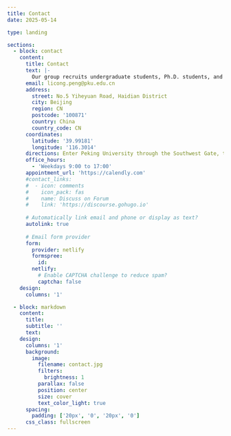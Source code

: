```yaml
---
title: Contact
date: 2025-05-14

type: landing

sections:
  - block: contact
    content:
      title: Contact
      text: |-
        Our group recruits undergraduate students, Ph.D. students, and postdoctoral researchers every year. Interested candidates are welcome to get in touch!
      email: licong.peng@pku.edu.cn
      address:
        street: No.5 Yiheyuan Road, Haidian District
        city: Beijing
        region: CN
        postcode: '100871'
        country: China
        country_code: CN
      coordinates:
        latitude: '39.99181'
        longitude: '116.3014'
      directions: Enter Peking University through the Southwest Gate, then proceed to Office 315 on the third floor of the Yi Yuan.
      office_hours:
        - 'Weekdays 9:00 to 17:00'
      appointment_url: 'https://calendly.com'
      #contact_links:
      #  - icon: comments
      #    icon_pack: fas
      #    name: Discuss on Forum
      #    link: 'https://discourse.gohugo.io'
    
      # Automatically link email and phone or display as text?
      autolink: true
    
      # Email form provider
      form:
        provider: netlify
        formspree:
          id:
        netlify:
          # Enable CAPTCHA challenge to reduce spam?
          captcha: false
    design:
      columns: '1'

  - block: markdown
    content:
      title:
      subtitle: ''
      text:
    design:
      columns: '1'
      background:
        image: 
          filename: contact.jpg
          filters:
            brightness: 1
          parallax: false
          position: center
          size: cover
          text_color_light: true
      spacing:
        padding: ['20px', '0', '20px', '0']
      css_class: fullscreen
---
```

